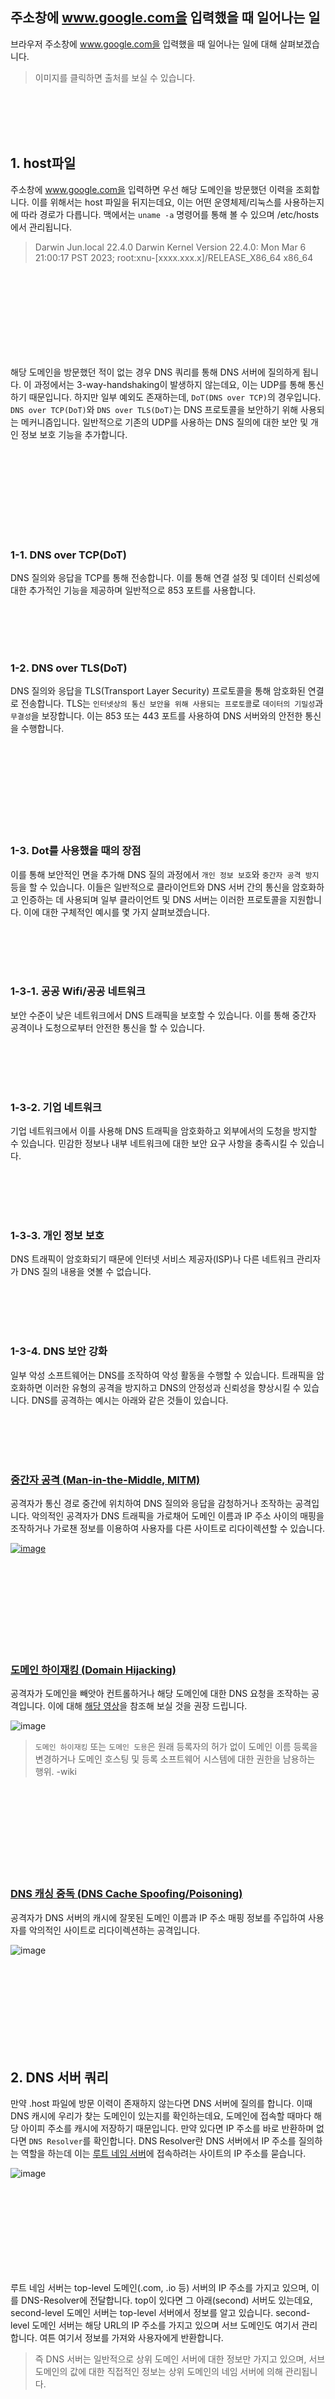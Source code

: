 ## 주소창에 www.google.com을 입력했을 때 일어나는 일

브라우저 주소창에 www.google.com을 입력했을 때 일어나는 일에 대해 살펴보겠습니다. 

> 이미지를 클릭하면 출처를 보실 수 있습니다.


<br/><br/><br/><br/>

## 1. host파일 

주소창에 www.google.com을 입력하면 우선 해당 도메인을 방문했던 이력을 조회합니다. 이를 위해서는 host 파일을 뒤지는데요, 이는 어떤 운영체제/리눅스를 사용하는지에 따라 경로가 다릅니다. 맥에서는 `uname -a` 명령어를 통해 볼 수 있으며 /etc/hosts에서 관리됩니다. 

> Darwin Jun.local 22.4.0 Darwin Kernel Version 22.4.0: Mon Mar  6 21:00:17 PST 2023; root:xnu-[xxxx.xxx.x]/RELEASE_X86_64 x86_64

<br/><br/><br/><br/><br/><br/><br/><br/>

해당 도메인을 방문했던 적이 없는 경우 DNS 쿼리를 통해 DNS 서버에 질의하게 됩니다. 이 과정에서는 3-way-handshaking이 발생하지 않는데요, 이는 UDP를 통해 통신하기 때문입니다. 하지만 일부 예외도 존재하는데, `DoT(DNS over TCP)`의 경우입니다. `DNS over TCP(DoT)`와 `DNS over TLS(DoT)`는 DNS 프로토콜을 보안하기 위해 사용되는 메커니즘입니다. 일반적으로 기존의 UDP를 사용하는 DNS 질의에 대한 보안 및 개인 정보 보호 기능을 추가합니다. 




<br/><br/><br/><br/><br/><br/><br/><br/>


### 1-1. DNS over TCP(DoT)

DNS 질의와 응답을 TCP를 통해 전송합니다. 이를 통해 연결 설정 및 데이터 신뢰성에 대한 추가적인 기능을 제공하며 일반적으로 853 포트를 사용합니다. 

<br/><br/><br/><br/>

### 1-2. DNS over TLS(DoT)

DNS 질의와 응답을 TLS(Transport Layer Security) 프로토콜을 통해 암호화된 연결로 전송합니다. TLS는 `인터넷상의 통신 보안을 위해 사용되는 프로토콜`로 `데이터의 기밀성`과 `무결성`을 보장합니다. 이는 853 또는 443 포트를 사용하여 DNS 서버와의 안전한 통신을 수행합니다.


<br/><br/><br/><br/><br/><br/><br/><br/>

### 1-3. Dot를 사용했을 때의 장점

이를 통해 보안적인 면을 추가해 DNS 질의 과정에서 `개인 정보 보호`와 `중간자 공격 방지` 등을 할 수 있습니다. 이들은 일반적으로 클라이언트와 DNS 서버 간의 통신을 암호화하고 인증하는 데 사용되며 일부 클라이언트 및 DNS 서버는 이러한 프로토콜을 지원합니다. 이에 대한 구체적인 예시를 몇 가지 살펴보겠습니다.

<br/><br/><br/><br/>

### 1-3-1. 공공 Wifi/공공 네트워크

보안 수준이 낮은 네트워크에서 DNS 트래픽을 보호할 수 있습니다. 이를 통해 중간자 공격이나 도청으로부터 안전한 통신을 할 수 있습니다.

<br/><br/><br/><br/>

### 1-3-2. 기업 네트워크

기업 네트워크에서 이를 사용해 DNS 트래픽을 암호화하고 외부에서의 도청을 방지할 수 있습니다. 민감한 정보나 내부 네트워크에 대한 보안 요구 사항을 충족시킬 수 있습니다. 

<br/><br/><br/><br/>

### 1-3-3. 개인 정보 보호

DNS 트래픽이 암호화되기 때문에 인터넷 서비스 제공자(ISP)나 다른 네트워크 관리자가 DNS 질의 내용을 엿볼 수 없습니다.

<br/><br/><br/><br/>

### 1-3-4. DNS 보안 강화

일부 악성 소프트웨어는 DNS를 조작하여 악성 활동을 수행할 수 있습니다. 트래픽을 암호화하면 이러한 유형의 공격을 방지하고 DNS의 안정성과 신뢰성을 향상시킬 수 있습니다. DNS를 공격하는 예시는 아래와 같은 것들이 있습니다. 

<br/><br/><br/><br/>

### [중간자 공격 (Man-in-the-Middle, MITM)](https://ko.wikipedia.org/wiki/%EC%A4%91%EA%B0%84%EC%9E%90_%EA%B3%B5%EA%B2%A9)

공격자가 통신 경로 중간에 위치하여 DNS 질의와 응답을 감청하거나 조작하는 공격입니다. 악의적인 공격자가 DNS 트래픽을 가로채어 도메인 이름과 IP 주소 사이의 매핑을 조작하거나 가로챈 정보를 이용하여 사용자를 다른 사이트로 리다이렉션할 수 있습니다.

[![image](./images/mitm.png)](https://www.imperva.com/learn/application-security/man-in-the-middle-attack-mitm/)

<br/><br/><br/><br/><br/><br/><br/><br/>

### [도메인 하이재킹 (Domain Hijacking)](https://en.wikipedia.org/wiki/Domain_hijacking)

공격자가 도메인을 빼앗아 컨트롤하거나 해당 도메인에 대한 DNS 요청을 조작하는 공격입니다. 이에 대해 [해당 영상](https://www.youtube.com/watch?v=PAGTu-eoFyo)을 참조해 보실 것을 권장 드립니다.

![image](./images/dns_hijacking.png)

> `도메인 하이재킹` 또는 `도메인 도용`은 원래 등록자의 허가 없이 도메인 이름 등록을 변경하거나 도메인 호스팅 및 등록 소프트웨어 시스템에 대한 권한을 남용하는 행위. -wiki

<br/><br/><br/><br/><br/><br/><br/><br/>

### [DNS 캐싱 중독 (DNS Cache Spoofing/Poisoning)](https://en.wikipedia.org/wiki/DNS_spoofing)

공격자가 DNS 서버의 캐시에 잘못된 도메인 이름과 IP 주소 매핑 정보를 주입하여 사용자를 악의적인 사이트로 리다이렉션하는 공격입니다.

![image](./images/spoofing.png)



<br/><br/><br/><br/><br/><br/><br/><br/>

## 2. DNS 서버 쿼리 

만약 .host 파일에 방문 이력이 존재하지 않는다면 DNS 서버에 질의를 합니다. 이때 DNS 캐시에 우리가 찾는 도메인이 있는지를 확인하는데요, 도메인에 접속할 때마다 해당 아이피 주소를 캐시에 저장하기 때문입니다. 만약 있다면 IP 주소를 바로 반환하며 없다면 `DNS Resolver`를 확인합니다. DNS Resolver란 DNS 서버에서 IP 주소를 질의하는 역할을 하는데 이는 [루트 네임 서버](https://ko.wikipedia.org/wiki/%EB%A3%A8%ED%8A%B8_%EB%84%A4%EC%9E%84_%EC%84%9C%EB%B2%84)에 접속하려는 사이트의 IP 주소를 묻습니다. 

![image](./images/dns_llokup.png)

<br/><br/><br/><br/><br/><br/><br/><br/>

루트 네임 서버는 top-level 도메인(.com, .io 등) 서버의 IP 주소를 가지고 있으며, 이를 DNS-Resolver에 전달합니다. top이 있다면 그 아래(second) 서버도 있는데요, second-level 도메인 서버는 top-level 서버에서 정보를 알고 있습니다. second-level 도메인 서버는 해당 URL의 IP 주소를 가지고 있으며 서브 도메인도 여기서 관리합니다. 여튼 여기서 정보를 가져와 사용자에게 반환합니다.

> 즉 DNS 서버는 일반적으로 상위 도메인 서버에 대한 정보만 가지고 있으며, 서브 도메인의 값에 대한 직접적인 정보는 상위 도메인의 네임 서버에 의해 관리됩니다.

<br/><br/><br/><br/><br/><br/><br/><br/>

참고로 루트 서버 뿐 아니라 그 밑에 여러 개의 하위 DNS 서버를 가지고 있으며 하위 서버에서 구체적인 정보(URL, IP주소) 등을 가지고 있습니다. 

[![image](./images/root.png)](https://www.netnod.se/i-root/what-are-root-name-servers)

<br/><br/><br/><br/><br/><br/><br/><br/>

## 3. 3-way-handshake

이후 3-way-handshake를 통해 해당 서버와 통신이 가능한지를 확인합니다. 

[![image](./images/_3-way-handshake.png)](https://mindflip.github.io/network/Network_TCP_Socket/)


<br/><br/><br/><br/><br/><br/><br/><br/>

이 과정에서 OSI 7Layer를 거치게 되는데요, 이때 클라이언트 측에서 `7계층 -> 1계층`, 서버 측에서는 `1계층 -> 7계층`을 거쳐 메시지가 전송됩니다. 서버 측에서 전송할 때는 반대입니다.

> 이는 3-way-handshake가 끝나고 난 후에도 동일한 순서로 통신합니다.

<br/><br/><br/><br/><br/><br/><br/><br/>

이를 그림으로 보면 아래와 같습니다. OSI 7Layer에 대해서는 추가 포스팅에서 살펴보겠습니다.

[![image](./images/osi_7lyaer.png)](https://networkwalks.com/osi-model/)
